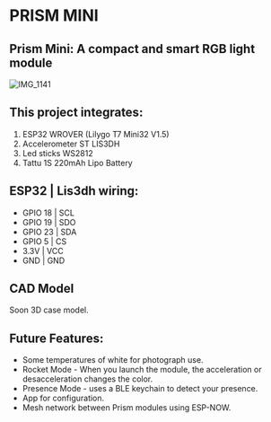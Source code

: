 # PRISM MINI
## Prism Mini: A compact and smart RGB light module

![IMG_1141](https://github.com/cassio-hsp/PrismMini/assets/38111232/7a4281e0-2bde-4bc0-8f71-62249ffe9de4)

## This project integrates:
1. ESP32 WROVER (Lilygo T7 Mini32 V1.5)
2. Accelerometer ST LIS3DH
3. Led sticks WS2812
4. Tattu 1S 220mAh Lipo Battery

## ESP32 | Lis3dh wiring:
* GPIO 18 | SCL
* GPIO 19 | SDO
* GPIO 23 | SDA
* GPIO 5  | CS
* 3.3V    | VCC
* GND     | GND

## CAD Model

Soon 3D case model.

## Future Features:
* Some temperatures of white for photograph use.
* Rocket Mode - When you launch the module, the acceleration or desacceleration changes the color.
* Presence Mode - uses a BLE keychain to detect your presence.
* App for configuration.
* Mesh network between Prism modules using ESP-NOW.





